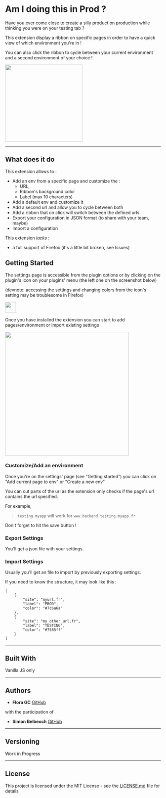 # Am I doing this in Prod ?

Have you ever come close to create a silly product on production while thinking you were on your testing tab ?

This extension display a ribbon on specific pages in order to have a quick view of which environment you're in !

You can also click the ribbon to  cycle between your current environment and a second environment of your choice !

<img src="documentation/assets/example.png" height="250"/>

---

## What does it do

This extension allows to :

* Add an env from a specific page and customize the : 
    * URL,
    * Ribbon's background color
    * Label (max 10 characters)
* Add a default env and customize it
* Add a second url and allow you to cycle between both
* Add a ribbon that on click will switch between the defined urls
* Export your configuration in JSON format (to share with your team, maybe)
* Import a configuration 

This extension *lacks* :
* a full support of Firefox (it's a little bit broken, see Issues)

## Getting Started

The settings page is accessible from the plugin options or by clicking on the plugin's icon on your
plugins' menu (the left one on the screenshot below)

(devnote: accessing the settings and changing colors from the icon's setting may be troublesome in Firefox)

<img src="documentation/assets/menu_extension_icon.png" height="35"/>

Once you have installed the extension you can start to add pages/environment or import existing settings

<img src="documentation/assets/settings.png" height="400"/>

### Customize/Add an environment

Once you're on the settings' page (see "Getting started")  you can click on "Add current page to env" or "Create a new env"

You can cut parts of the url as the extension only checks if the page's url contains the url specified.

For example,
> `testing.myapp` will work for `www.backend.testing.myapp.fr`

Don't forget to hit the save button !


### Export Settings

You'll get a json file with your settings.

### Import Settings

Usually you'll get an file to import by previously exporting settings.



If you need to know the structure, it may look like this :

```
[
    {
        "site": "myurl.fr",
        "label": "PROD",
        "color": "#7c6a6a"
    },
    {
        "site": "my_other_url.fr",
        "label": "TESTING",
        "color": "#7585ff"
    }
]
```

---

## Built With

Vanilla JS only

---

## Authors

* **Flora GC** [GitHub](https://github.com/floragc-octo/)

with the participation of
* **Simon Belbeoch** [GitHub](https://github.com/LiquidITGuy)

---

## Versioning

Work in Progress

---

## License

This project is licensed under the MIT License - see the [LICENSE.md](LICENSE.md) file for details
